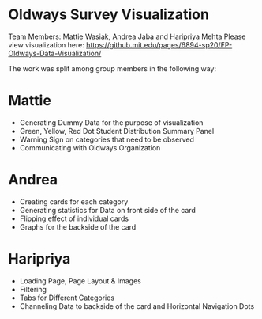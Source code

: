  # Oldways Survey Visualization
 Team Members: Mattie Wasiak, Andrea Jaba and Haripriya Mehta
 Please view visualization here: https://github.mit.edu/pages/6894-sp20/FP-Oldways-Data-Visualization/
 
 
 The work was split among group members in the following way:
 
 # Mattie
 * Generating Dummy Data for the purpose of visualization
 * Green, Yellow, Red Dot Student Distribution Summary Panel
 * Warning Sign on categories that need to be observed
 * Communicating with Oldways Organization


 # Andrea
 * Creating cards for each category
 * Generating statistics for Data on front side of the card
 * Flipping effect of individual cards
 * Graphs for the backside of the card
 
 
# Haripriya
* Loading Page, Page Layout & Images
* Filtering 
* Tabs for Different Categories 
* Channeling Data to backside of the card and Horizontal Navigation Dots

